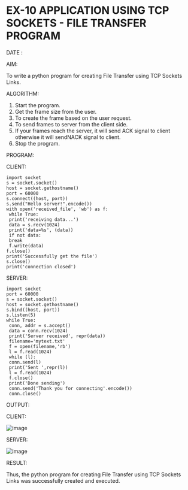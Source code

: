 # EX-10 APPLICATION USING TCP SOCKETS - FILE TRANSFER PROGRAM

DATE :

AIM:

To write a python program for creating File Transfer using TCP Sockets Links.

ALGORITHM:

1. Start the program.
2. Get the frame size from the user.
3. To create the frame based on the user request.
4. To send frames to server from the client side.
5. If your frames reach the server, it will send ACK signal to client otherwise it
will sendNACK signal to client.
6. Stop the program.

PROGRAM:

CLIENT:
```
import socket
s = socket.socket()
host = socket.gethostname()
port = 60000
s.connect((host, port))
s.send("Hello server!".encode())
with open('received_file', 'wb') as f:
 while True:
 print('receiving data...')
 data = s.recv(1024)
 print('data=%s', (data))
 if not data:
 break
 f.write(data)
f.close()
print('Successfully get the file')
s.close()
print('connection closed')
```
SERVER:
```
import socket 
port = 60000 
s = socket.socket() 
host = socket.gethostname() 
s.bind((host, port)) 
s.listen(5) 
while True:
 conn, addr = s.accept() 
 data = conn.recv(1024)
 print('Server received', repr(data))
 filename='mytext.txt'
 f = open(filename,'rb')
 l = f.read(1024)
 while (l):
 conn.send(l)
 print('Sent ',repr(l))
 l = f.read(1024)
 f.close()
 print('Done sending')
 conn.send('Thank you for connecting'.encode())
 conn.close()
 ```
OUTPUT:

CLIENT:

![image](https://github.com/Subalakshmisuresh/EX-10/assets/121957896/056975e3-baa2-452a-8fd4-9c59ec68419a)

SERVER:

![image](https://github.com/Subalakshmisuresh/EX-10/assets/121957896/13e53115-71e6-4d45-a8a2-f6d699395376)


RESULT:

Thus, the python program for creating File Transfer using TCP Sockets Links was 
successfully created and executed.
